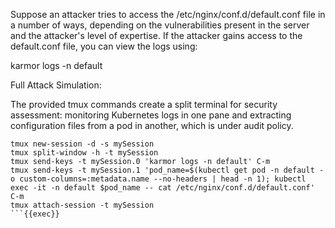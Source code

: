 Suppose an attacker tries to access the /etc/nginx/conf.d/default.conf file in a number of ways, depending on the vulnerabilities present in the server and the attacker's level of expertise. If the attacker gains access to the default.conf file, you can view the logs using:

karmor logs -n default

Full Attack Simulation:

The provided tmux commands create a split terminal for security assessment: monitoring Kubernetes logs in one pane and extracting configuration files from a pod in another, which is under audit policy.

```
tmux new-session -d -s mySession
tmux split-window -h -t mySession
tmux send-keys -t mySession.0 'karmor logs -n default' C-m
tmux send-keys -t mySession.1 'pod_name=$(kubectl get pod -n default -o custom-columns=:metadata.name --no-headers | head -n 1); kubectl exec -it -n default $pod_name -- cat /etc/nginx/conf.d/default.conf' C-m
tmux attach-session -t mySession
```{{exec}}
